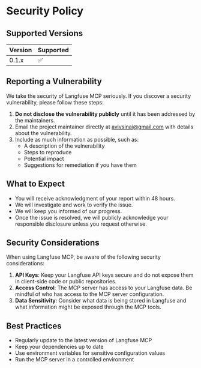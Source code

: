 # Security Policy

## Supported Versions

| Version | Supported          |
| ------- | ------------------ |
| 0.1.x   | :white_check_mark: |

## Reporting a Vulnerability

We take the security of Langfuse MCP seriously. If you discover a security vulnerability, please follow these steps:

1. **Do not disclose the vulnerability publicly** until it has been addressed by the maintainers.
2. Email the project maintainer directly at [avivsinai@gmail.com](mailto:avivsinai@gmail.com) with details about the vulnerability.
3. Include as much information as possible, such as:
   - A description of the vulnerability
   - Steps to reproduce
   - Potential impact
   - Suggestions for remediation if you have them

## What to Expect

- You will receive acknowledgment of your report within 48 hours.
- We will investigate and work to verify the issue.
- We will keep you informed of our progress.
- Once the issue is resolved, we will publicly acknowledge your responsible disclosure unless you request otherwise.

## Security Considerations

When using Langfuse MCP, be aware of the following security considerations:

1. **API Keys**: Keep your Langfuse API keys secure and do not expose them in client-side code or public repositories.
2. **Access Control**: The MCP server has access to your Langfuse data. Be mindful of who has access to the MCP server configuration.
3. **Data Sensitivity**: Consider what data is being stored in Langfuse and what information might be exposed through the MCP tools.

## Best Practices

- Regularly update to the latest version of Langfuse MCP
- Keep your dependencies up to date
- Use environment variables for sensitive configuration values
- Run the MCP server in a controlled environment 